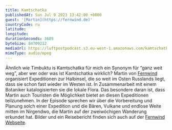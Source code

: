 ```yaml
---
title: Kamtschatka
publishedAt: Sun Jul 9 2023 13:42:00 +0000
guest: '[Martin](https://fernwind.de)'
countryCode: ru
latitude:
longitude:
durationSeconds: 3689
byteSize: 84709212
mediaUrl: https://luftpostpodcast.s3.eu-west-1.amazonaws.com/kamtschatka.mp3
mimeType: audio/mpeg
---
```


Ähnlich wie Timbuktu is Kamtschatka für mich ein Synonym für “ganz weit weg”, aber wer oder was ist Kamtschatka wirklich? Martin von [Fernwind](https://fernwind.de/) organisiert Expeditionen zur Halbinsel, die so weit im Osten Russlands liegt, dass sie schon fast wieder im Westen ist. In Zusammenarbeit mit einem Botaniker katalogisierten sie die lokale Flora. Das besondere daran ist, dass Martin auch Touristen die Möglichkeit bietet an diesen Expeditionen teilzunehmen.
In der Episode sprechen wir über die Vorbereitung und Planung solch einer Expedition und die Bären, Vulkane und endlose Weite mitten im Nirgendwo, die Martin auf der zweiwöchigen Wanderung erkundet hat. Bilder und ein Reisebericht finden sich auch auf der [Fernwind Webseite](https://fernwind.de/rueckblick/kamtschatka-2021/).
